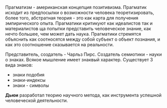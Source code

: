 Прагматизм - американская концепция позитивизма. Прагматик исходит из предпосылки о возможности человека теоретизировать, более того, абстратная теория - это как карта для получения эмпирического опыта.
Прагматики критикуют как идеалистов так и материалистов ща попытки представить человеческое знание, как нечто большее, чем может дать наука.
Прагматики стремятся объяснить как соотносятся между собой субъект о объект познания, и как это соотношение сказывается на реальности.

Представитель, создатель - Чарльз Пирс.
Создатель семиотики - науки о знаках.
Всякое мышление имеет знаквый характер. Существует 3 вида знаков:
* знаки подобия 
* знаки-индексы
* знаки - символы

**Дьюи** разработал теорию научного метода, как инструмента успешной человеческой деятельности.
